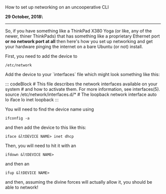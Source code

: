 How to set up networking on an uncooperative CLI

**29 October, 2018**\

------------------------------------------------------------------------

So, if you have something like a ThinkPad X380 Yoga (or like, any of the
newer, thiner ThinkPads) that has something like a proprietary Ethernet
port **or no network port at all** then here\'s how you set up
networking and get your hardware pinging the internet on a bare Ubuntu
(or not) install.

First, you need to add the device to

`/etc/network`

Add the device to your \`interfaces\` file which might look something
like this:

::: codeBlock
        # This file describes the network interfaces available on your system
        # and how to activate them. For more information, see interfaces(5).
        source /etc/network/interfaces.d/*
        # The loopback network interface
        auto lo
        iface lo inet loopback
:::

You will need to find the device name using

`ifconfig -a`

and then add the device to this like this:

`iface &ltDEVICE NAME> inet dhcp`

Then, you will need to hit it with an

`ifdown &ltDEVICE NAME>`

and then an

`ifup &ltDEVICE NAME>`

and then, assuming the divine forces will actually allow it, you should
be able to network!
